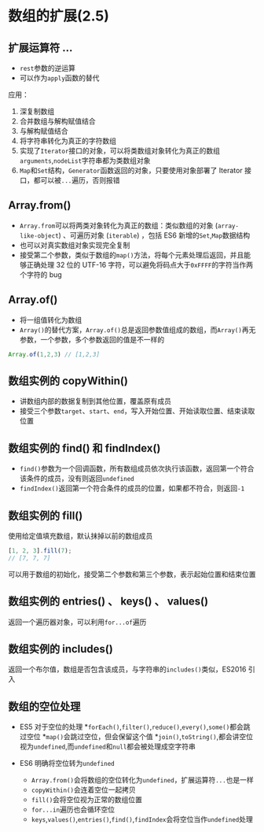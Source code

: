 # 数组的扩展(2.5)

## 扩展运算符 ...

* `rest`参数的逆运算
*  可以作为`apply`函数的替代

应用：

1.  深复制数组
2.  合并数组与解构赋值结合
3.  与解构赋值结合
4.  将字符串转化为真正的字符数组
5.  实现了`Iterator`接口的对象，可以将类数组对象转化为真正的数组`arguments`,`nodeList`字符串都为类数组对象
6. `Map`和`Set`结构，`Generator`函数返回的对象，只要使用对象部署了 Iterator 接口，都可以被`...`遍历，否则报错

## Array.from()
* `Array.from`可以将两类对象转化为真正的数组：类似数组的对象 (`array-like-object`) 、可遍历对象 (`iterable`) ，包括 ES6 新增的`Set`,`Map`数据结构
* 也可以对真实数组对象实现完全复制
* 接受第二个参数，类似于数组的`map()`方法，将每个元素处理后返回，并且能够正确处理 32 位的 UTF-16 字符，可以避免将码点大于`0xFFFF`的字符当作两个字符的 bug


## Array.of()
* 将一组值转化为数组
* `Array()`的替代方案，`Array.of()`总是返回参数值组成的数组，而`Array()`再无参数，一个参数，多个参数返回的值是不一样的

```javascript
Array.of(1,2,3)	// [1,2,3]
```

## 数组实例的 copyWithin()
* 讲数组内部的数据复制到其他位置，覆盖原有成员
* 接受三个参数`target`、`start`、`end`，写入开始位置、开始读取位置、结束读取位置

## 数组实例的 find() 和 findIndex()
* `find()`参数为一个回调函数，所有数组成员依次执行该函数，返回第一个符合该条件的成员，没有则返回`undefined`
* `findIndex()`返回第一个符合条件的成员的位置，如果都不符合，则返回`-1`

## 数组实例的 fill()
使用给定值填充数组，默认抹掉以前的数组成员

```javascript
[1, 2, 3].fill(7);
// [7, 7, 7]
```

可以用于数组的初始化，接受第二个参数和第三个参数，表示起始位置和结束位置

## 数组实例的 entries() 、 keys() 、 values()

返回一个遍历器对象，可以利用`for...of`遍历

## 数组实例的 includes()

返回一个布尔值，数组是否包含该成员，与字符串的`includes()`类似，ES2016 引入

## 数组的空位处理

* ES5 对于空位的处理
	*`forEach()`,`filter()`,`reduce()`,`every()`,`some()`都会跳过空位
	*`map()`会跳过空位，但会保留这个值
	*`join()`,`toString()`,都会讲空位视为`undefined`,而`undefined`和`null`都会被处理成空字符串

* ES6 明确将空位转为`undefined`
	* `Array.from()`会将数组的空位转化为`undefined`，扩展运算符`...`也是一样
	* `copyWithin()`会连着空位一起拷贝
	* `fill()`会将空位视为正常的数组位置
	* `for...in`遍历也会循环空位
	* `keys`,`values()`,`entries()`,`find()`,`findIndex`会将空位当作`undefined`处理